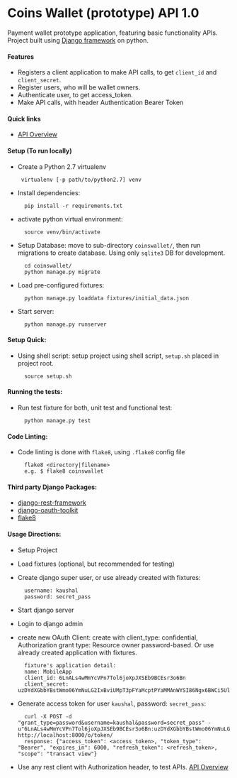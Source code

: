 # Coins Wallet (prototype) API 1.0

Payment wallet prototype application, featuring basic functionality APIs. Project built using [Django framework](https://github.com/django/django) on python.

#### Features
- Registers a client application to make API calls, to get `client_id` and `client_secret`.
- Register users, who will be wallet owners.
- Authenticate user, to get access_token.
- Make API calls, with header Authentication Bearer Token

#### Quick links
- [API Overview](api-overview.md)

#### Setup (To run locally)
 - Create a Python 2.7 virtualenv
        
        virtualenv [-p path/to/python2.7] venv
    
    
- Install dependencies:
        
        pip install -r requirements.txt


- activate python virtual environment:
  
        source venv/bin/activate

- Setup Database:
    move to sub-directory `coinswallet/`, then run migrations to create database. Using only `sqlite3` DB for development.
    
        cd coinswallet/
        python manage.py migrate

- Load pre-configured fixtures:

        python manage.py loaddata fixtures/initial_data.json

- Start server:

        python manage.py runserver


#### Setup Quick:
- Using shell script:
setup project using shell script, `setup.sh` placed in project root.

        source setup.sh

#### Running the tests:
- Run test fixture for both, unit test and functional test:

        python manage.py test


#### Code Linting:
- Code linting is done with `flake8`, using `.flake8` config file

        flake8 <directory|filename>
        e.g. $ flake8 coinswallet

#### Third party Django Packages:
- [django-rest-framework](https://github.com/encode/django-rest-framework)
- [django-oauth-toolkit](https://github.com/evonove/django-oauth-toolkit)
- [flake8](https://github.com/PyCQA/flake8)

#### Usage Directions:
- Setup Project
- Load fixtures (optional, but recommended for testing)
- Create django super user, or use already created with fixtures:

        username: kaushal
        password: secret_pass
       
- Start django server
- Login to django admin
- create new OAuth Client:
 create with client_type: confidential, Authorization grant type: Resource owner password-based. 
 Or use already created application with fixtures.
 
        fixture's application detail:
        name: MobileApp
        client_id: 6LnALs4wMmYcVPn7Tol6joXpJXSEb9BCEsr3o6Bn
        client_secret: uzDYdXGbbYBstWmo06YmNuLG2IxBviUMpT3pFYaMcptPYaMMAnWYSI86Ngx6BWCi5UlVQHcUYjP0HPbDONGycD6fYJN75TAYfDeWptFcYM8zDdpZTaXfwg4s9KXJBKJl
 
- Generate access token for user `kaushal`, password: `secret_pass`:

        curl -X POST -d "grant_type=password&username=kaushal&password=secret_pass" -u"6LnALs4wMmYcVPn7Tol6joXpJXSEb9BCEsr3o6Bn:uzDYdXGbbYBstWmo06YmNuLG2IxBviUMpT3pFYaMcptPYaMMAnWYSI86Ngx6BWCi5UlVQHcUYjP0HPbDONGycD6fYJN75TAYfDeWptFcYM8zDdpZTaXfwg4s9KXJBKJl" http://localhost:8000/o/token/
        response: {"access_token": <access_token>, "token_type": "Bearer", "expires_in": 6000, "refresh_token": <refresh_token>, "scope": "transact view"}

- Use any rest client with Authorization header, to test APIs. [API Overview](api-overview.md)
